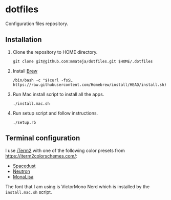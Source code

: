 # dotfiles

Configuration files repository.

## Installation

1. Clone the repository to HOME directory.
   ```
   git clone git@github.com:mmateja/dotfiles.git $HOME/.dotfiles
   ```

1. Install [Brew](https://brew.sh/)
   ```
   /bin/bash -c "$(curl -fsSL https://raw.githubusercontent.com/Homebrew/install/HEAD/install.sh)"
   ```

1. Run Mac install script to install all the apps.
   ```
   ./install.mac.sh
   ```

1. Run setup script and follow instructions.
   ```
   ./setup.rb
   ```

## Terminal configuration

I use [iTerm2](https://www.iterm2.com/) with one of the following color presets from https://iterm2colorschemes.com/:

- [Spacedust](https://raw.githubusercontent.com/mbadolato/iTerm2-Color-Schemes/master/schemes/Spacedust.itermcolors)
- [Neutron](https://raw.githubusercontent.com/mbadolato/iTerm2-Color-Schemes/master/schemes/Neutron.itermcolors)
- [MonaLisa](https://raw.githubusercontent.com/mbadolato/iTerm2-Color-Schemes/master/schemes/MonaLisa.itermcolors)

The font that I am using is VictorMono Nerd which is installed by the `install.mac.sh` script.

